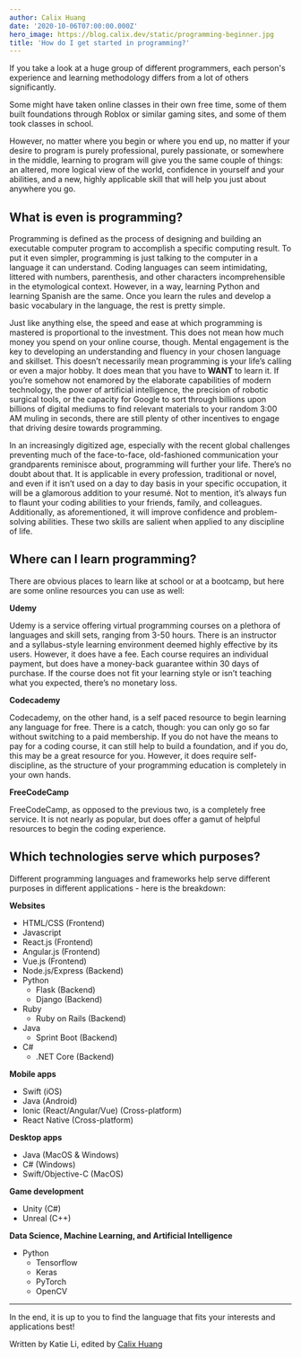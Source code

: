 ```yaml
---
author: Calix Huang
date: '2020-10-06T07:00:00.000Z'
hero_image: https://blog.calix.dev/static/programming-beginner.jpg
title: 'How do I get started in programming?'
---
```


If you take a look at a huge group of different programmers, each person's experience and learning methodology differs from a lot of others significantly.       

Some might have taken online classes in their own free time, some of them built foundations through Roblox or similar gaming sites, and some of them  took classes in school.

However, no matter where you begin or where you end up, no matter if your desire to program is purely professional, purely passionate, or somewhere in the middle, learning to program will give you the same couple of things: an altered, more logical view of the world, confidence in yourself and your abilities, and a new, highly applicable skill that will help you just about anywhere you go.

## What is even is programming?
Programming is defined as the process of designing and building an executable computer program to accomplish a specific computing result. To put it even simpler, programming is just talking to the computer in a language it can understand. Coding languages can seem intimidating, littered with numbers, parenthesis, and other characters incomprehensible in the etymological context. However, in a way, learning Python and learning Spanish are the same. Once you learn the rules and develop a basic vocabulary in the language, the rest is pretty simple.

Just like anything else, the speed and ease at which programming is mastered is proportional to the investment. This does not mean how much money you spend on your online course, though. Mental engagement is the key to developing an understanding and fluency in your chosen language and skillset. This doesn’t necessarily mean programming is your life’s calling or even a major hobby. It does mean that you have to **WANT** to learn it. If you’re somehow not enamored by the elaborate capabilities of modern technology, the power of artificial intelligence, the precision of robotic surgical tools, or the capacity for Google to sort through billions upon billions of digital mediums to find relevant materials to your random 3:00 AM muling in seconds, there are still plenty of other incentives to engage that driving desire towards programming.

In an increasingly digitized age, especially with the recent global challenges preventing much of the face-to-face, old-fashioned communication your grandparents reminisce about, programming will further your life. There’s no doubt about that. It is applicable in every profession, traditional or novel, and even if it isn’t used on a day to day basis in your specific occupation, it will be a glamorous addition to your resumé. Not to mention, it’s always fun to flaunt your coding abilities to your friends, family, and colleagues. Additionally, as aforementioned, it will improve confidence and problem-solving abilities. These two skills are salient when applied to any discipline of life.

## Where can I learn programming?
There are obvious places to learn like at school or at a bootcamp, but here are some online resources you can use as well:

**Udemy**  

Udemy is a service offering virtual programming courses on a plethora of languages and skill sets, ranging from 3-50 hours. There is an instructor and a syllabus-style learning environment deemed highly effective by its users. However, it does have a fee. Each course requires an individual payment, but does have a money-back guarantee within 30 days of purchase. If the course does not fit your learning style or isn’t teaching what you expected, there’s no monetary loss.

**Codecademy**  

Codecademy, on the other hand, is a self paced resource to begin learning any language for free. There is a catch, though: you can only go so far without switching to a paid membership. If you do not have the means to pay for a coding course, it can still help to build a foundation, and if you do, this may be a great resource for you. However, it does require self-discipline, as the structure of your programming education is completely in your own hands.

**FreeCodeCamp**  

FreeCodeCamp, as opposed to the previous two, is a completely free service. It is not nearly as popular, but does offer a gamut of helpful resources to begin the coding experience.

## Which technologies serve which purposes?
Different programming languages and frameworks help serve different purposes in different applications - here is the breakdown:

**Websites**
* HTML/CSS (Frontend)
* Javascript
* React.js (Frontend)
* Angular.js (Frontend)
* Vue.js (Frontend)
* Node.js/Express (Backend)
* Python
    * Flask (Backend)
    * Django (Backend)
* Ruby
  * Ruby on Rails (Backend)
* Java
  * Sprint Boot (Backend)
* C#
  * .NET Core (Backend)

**Mobile apps**
* Swift (iOS)
* Java (Android)
* Ionic (React/Angular/Vue) (Cross-platform)
*  React Native (Cross-platform)

**Desktop apps**
*  Java (MacOS & Windows)
* C# (Windows)
* Swift/Objective-C (MacOS)

**Game development**
* Unity (C#)
* Unreal (C++)

**Data Science, Machine Learning, and Artificial Intelligence**
* Python
  * Tensorflow
  * Keras
  * PyTorch
  * OpenCV

-------

In the end, it is up to you to find the language that fits your interests and applications best!

Written by Katie Li, edited by [Calix Huang](https://www.linkedin.com/in/calix-huang/)
